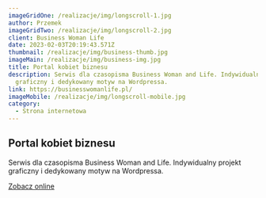 ```yaml
---
imageGridOne: /realizacje/img/longscroll-1.jpg
author: Przemek
imageGridTwo: /realizacje/img/longscroll-2.jpg
client: Business Woman Life
date: 2023-02-03T20:19:43.571Z
thumbnail: /realizacje/img/business-thumb.jpg
imageMain: /realizacje/img/business-img.jpg
title: Portal kobiet biznesu
description: Serwis dla czasopisma Business Woman and Life. Indywidualny projekt
  graficzny i dedykowany motyw na Wordpressa.
link: https://businesswomanlife.pl/
imageMobile: /realizacje/img/longscroll-mobile.jpg
category:
  - Strona internetowa
---
```


## Portal kobiet biznesu

Serwis dla czasopisma Business Woman and Life. Indywidualny projekt graficzny i dedykowany motyw na Wordpressa. 

<a href="https://businesswomanlife.pl/" title="Zobacz online" target="_blank" class="button" rel="nofollow">Zobacz online</a>